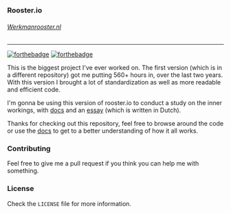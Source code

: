### Rooster.io
###### [Werkmanrooster.nl](http://werkmanrooster.nl)

---

[![forthebadge](http://forthebadge.com/images/badges/powered-by-electricity.svg)](http://forthebadge.com) [![forthebadge](http://forthebadge.com/images/badges/built-with-love.svg)](http://forthebadge.com)

This is the biggest project I've ever worked on. The first version (which is in a different repository) got me putting 560+ hours in, over the last two years.
With this version I brought a lot of standardization as well as more readable and efficient code.

I'm gonna be using this version of rooster.io to conduct a study on the inner workings, with [docs](http://docs.werkmanrooser.nl) and an [essay](http://hoewerkt.werkmanrooster.nl) (which is written in Dutch).

Thanks for checking out this repository, feel free to browse around the code or use the [docs](http://docs.werkmanrooster.nl) to get to a better understanding of how it all works.

### Contributing
Feel free to give me a pull request if you think you can help me with something.

### License
Check the `LICENSE` file for more information.
